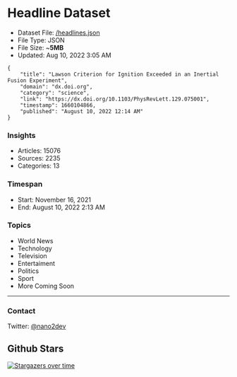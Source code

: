 # Headline Dataset

- Dataset File: [/headlines.json](https://raw.githubusercontent.com/fwd/news/master/headlines.json) 
- File Type: JSON
- File Size: ~**5MB**
- Updated: Aug 10, 2022 3:05 AM

```
{
    "title": "Lawson Criterion for Ignition Exceeded in an Inertial Fusion Experiment",
    "domain": "dx.doi.org",
    "category": "science",
    "link": "https://dx.doi.org/10.1103/PhysRevLett.129.075001",
    "timestamp": 1660104866,
    "published": "August 10, 2022 12:14 AM"
}
```

### Insights

- Articles: 15076
- Sources: 2235
- Categories: 13

### Timespan

- Start: November 16, 2021
- End: August 10, 2022 2:13 AM

### Topics

- World News
- Technology
- Television
- Entertaiment
- Politics
- Sport
- More Coming Soon

---

### Contact 

Twitter: [@nano2dev](https://twitter.com/nano2dev)

## Github Stars

[![Stargazers over time](https://starchart.cc/fwd/news.svg)](https://starchart.cc/fwd/news)
	
